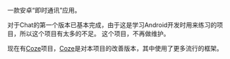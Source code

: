一款安卓“即时通讯”应用。

对于Chat的第一个版本已基本完成，由于这是学习Android开发时用来练习的项目，所以这个项目有太多的不足。
这个项目，不再做维护。

现在有[Coze](https://github.com/mottc/Coze)项目，[Coze](https://github.com/mottc/Coze)是对本项目的改善版本，其中使用了更多流行的框架。